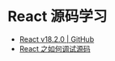 # React 源码学习

- [React v18.2.0 | GitHub](https://github.com/facebook/react/releases/tag/v18.2.0)
- [React 之如何调试源码](https://juejin.cn/post/7168821587251036167)
